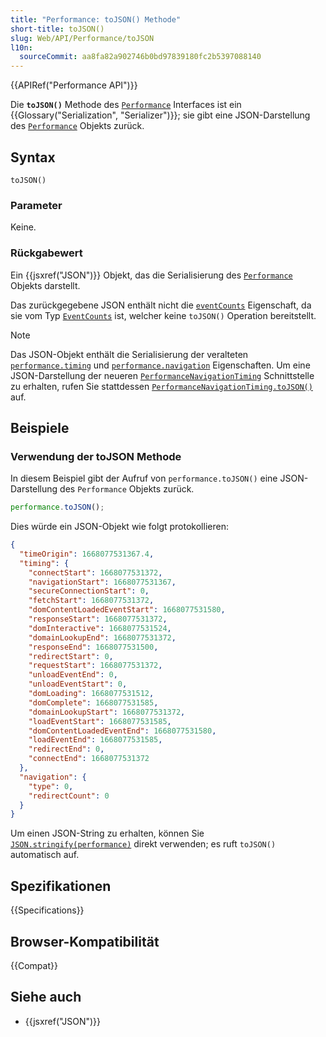 ```yaml
---
title: "Performance: toJSON() Methode"
short-title: toJSON()
slug: Web/API/Performance/toJSON
l10n:
  sourceCommit: aa8fa82a902746b0bd97839180fc2b5397088140
---
```


{{APIRef("Performance API")}}

Die **`toJSON()`** Methode des [`Performance`](/de/docs/Web/API/Performance) Interfaces ist ein {{Glossary("Serialization", "Serializer")}}; sie gibt eine JSON-Darstellung des [`Performance`](/de/docs/Web/API/Performance) Objekts zurück.

## Syntax

```js-nolint
toJSON()
```

### Parameter

Keine.

### Rückgabewert

Ein {{jsxref("JSON")}} Objekt, das die Serialisierung des [`Performance`](/de/docs/Web/API/Performance) Objekts darstellt.

Das zurückgegebene JSON enthält nicht die [`eventCounts`](/de/docs/Web/API/Performance/eventCounts) Eigenschaft, da sie vom Typ [`EventCounts`](/de/docs/Web/API/EventCounts) ist, welcher keine `toJSON()` Operation bereitstellt.

> [!NOTE]
> Das JSON-Objekt enthält die Serialisierung der veralteten [`performance.timing`](/de/docs/Web/API/Performance/timing) und [`performance.navigation`](/de/docs/Web/API/Performance/navigation) Eigenschaften. Um eine JSON-Darstellung der neueren [`PerformanceNavigationTiming`](/de/docs/Web/API/PerformanceNavigationTiming) Schnittstelle zu erhalten, rufen Sie stattdessen [`PerformanceNavigationTiming.toJSON()`](/de/docs/Web/API/PerformanceNavigationTiming/toJSON) auf.

## Beispiele

### Verwendung der toJSON Methode

In diesem Beispiel gibt der Aufruf von `performance.toJSON()` eine JSON-Darstellung des `Performance` Objekts zurück.

```js
performance.toJSON();
```

Dies würde ein JSON-Objekt wie folgt protokollieren:

```json
{
  "timeOrigin": 1668077531367.4,
  "timing": {
    "connectStart": 1668077531372,
    "navigationStart": 1668077531367,
    "secureConnectionStart": 0,
    "fetchStart": 1668077531372,
    "domContentLoadedEventStart": 1668077531580,
    "responseStart": 1668077531372,
    "domInteractive": 1668077531524,
    "domainLookupEnd": 1668077531372,
    "responseEnd": 1668077531500,
    "redirectStart": 0,
    "requestStart": 1668077531372,
    "unloadEventEnd": 0,
    "unloadEventStart": 0,
    "domLoading": 1668077531512,
    "domComplete": 1668077531585,
    "domainLookupStart": 1668077531372,
    "loadEventStart": 1668077531585,
    "domContentLoadedEventEnd": 1668077531580,
    "loadEventEnd": 1668077531585,
    "redirectEnd": 0,
    "connectEnd": 1668077531372
  },
  "navigation": {
    "type": 0,
    "redirectCount": 0
  }
}
```

Um einen JSON-String zu erhalten, können Sie [`JSON.stringify(performance)`](/de/docs/Web/JavaScript/Reference/Global_Objects/JSON/stringify) direkt verwenden; es ruft `toJSON()` automatisch auf.

## Spezifikationen

{{Specifications}}

## Browser-Kompatibilität

{{Compat}}

## Siehe auch

- {{jsxref("JSON")}}
